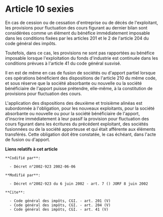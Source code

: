 # Article 10 sexies

En cas de cession ou de cessation d'entreprise ou de décès de l'exploitant, les provisions pour fluctuation des cours
figurant au dernier bilan sont considérées comme un élément du bénéfice immédiatement imposable dans les conditions fixées
par les articles 201 et le 2 de l'article 204 du code général des impôts. 

Toutefois, dans ce cas, les provisions ne sont pas rapportées au bénéfice imposable lorsque l'exploitation du fonds
d'industrie est continuée dans les conditions prévues à l'article 41 du code général susvisé. 

Il en est de même en cas de fusion de sociétés ou d'apport partiel lorsque ces opérations bénéficient des dispositions de
l'article 210 du même code, et sous réserve que la société absorbante ou nouvelle ou la société bénéficiaire de l'apport
puisse prétendre, elle-même, à la constitution de provisions pour fluctuation des cours. 

L'application des dispositions des deuxième et troisième alinéas est subordonnée à l'obligation, pour les nouveaux
exploitants, pour la société absorbante ou nouvelle ou pour la société bénéficiaire de l'apport, d'inscrire immédiatement à
leur passif la provision pour fluctuation des cours figurant dans les écritures du précédent exploitant, des sociétés
fusionnées ou de la société apporteuse et qui était afférente aux éléments transférés. Cette obligation doit être constatée,
le cas échéant, dans l'acte de fusion ou d'apport.

**Liens relatifs à cet article**

	**Codifié par**:

	  - Décret n°2002-923 2002-06-06

	**Modifié par**:

	  - Décret n°2002-923 du 6 juin 2002 - art. 7 () JORF 8 juin 2002

	**Cite**:

	  - Code général des impôts, CGI. - art. 201 (V)
	  - Code général des impôts, CGI. - art. 204 (V)
	  - Code général des impôts, CGI. - art. 41 (V)
